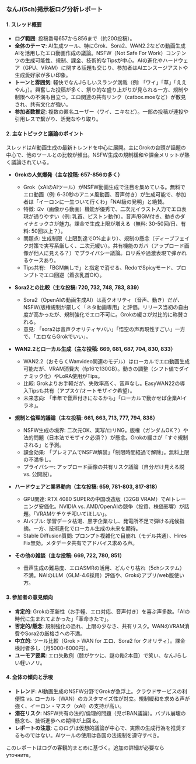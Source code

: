 ### なんJ(5ch)掲示板ログ分析レポート

#### 1. スレッド概要
- **ログ範囲**: 投稿番号657から856まで（約200投稿）。
- **全体のテーマ**: AI生成ツール、特にGrok、Sora2、WAN2.2などの動画生成AIを活用したエロ動画作成の議論。NSFW（Not Safe For Work）コンテンツの生成可能性、規制、課金、技術的なTipsが中心。AIの進化やハードウェア（GPU、VRAM）に関する話題も交じり、参加者はAIエンスージアストや生成愛好家が多い印象。
- **トーンと雰囲気**: 軽快でなんJらしいスラング満載（例: 「ワイ」「草」「ええやん」）。興奮した投稿が多く、祭り的な盛り上がりが見られる一方、規制や制限への不満も目立つ。エロ関連の共有リンク（catbox.moeなど）が散見され、共有文化が強い。
- **参加者数推定**: 複数の匿名ユーザー（ワイ、ニキなど）。一部の投稿が連投や引用レスで繋がり、活発なやり取り。

#### 2. 主なトピックと議論のポイント
スレッドはAI動画生成の最新トレンドを中心に展開。主にGrokの台頭が話題の中心で、他のツールとの比較が頻出。NSFW生成の規制緩和や課金メリットが熱く議論されている。

- **Grokの人気爆発（主な投稿: 657-856の多く）**
  - Grok（xAIのAIツール）がNSFW動画生成で注目を集めている。無料でエロ動画（例: 6-30秒のアニメ風動画、音声付き）が生成可能で、参加者は「イーロンに一生ついて行くわ」「NAI級の発明」と絶賛。
  - 特徴: i2v（画像から動画）機能が優秀で、二次元イラスト入力でエロ表現が通りやすい（例: 乳首、ピストン動作）。音声/BGM付き、動きのダイナミックさが魅力。課金で生成上限が増える（無料: 30-50回/日、有料: 50回以上？）。
  - 問題点: 生成制限（上限到達で0%止まり）、規制の懸念（ディープフェイク対策で実写系厳しく、二次元緩い）。共有機能のガバ（アップロード画像が他人に見える？）でプライバシー議論。ロリ系や過激表現で弾かれるケースあり。
  - Tips共有: 「BGM無しで」と指定で消せる、RedoでSpicyモード、プロンプトでエロ回避（着衣乳首OK）。

- **Sora2との比較（主な投稿: 720, 732, 748, 783, 839）**
  - Sora2（OpenAIの動画生成AI）は高クオリティ（音声、動き）だが、NSFW/版権規制が厳しく「ネタ動画専用」と評価。リリース当初の自由度が高かったが、規制強化でエロ不可に。Grokの緩さが対比的に称賛される。
  - 意見: 「sora2は音声クオリティヤバい」「悟空の声再現性すごい」一方で、「エロならGrokでいい」。

- **WAN2.2とローカル生成（主な投稿: 669, 681, 687, 704, 830, 833）**
  - WAN2.2（おそらくWanvideo関連のモデル）はローカルでエロ動画生成可能だが、VRAM消費大（fp16で130GB）。動きの調整（シフト値でダイナミック化）やLoRA使用がTips。
  - 比較: Grokよりお手軽だが、失敗率高く、音声なし。EasyWAN22の導入Tipsも共有（アプスケ/オートモザイク希望）。
  - 未来志向: 「半年で音声付きになるかも」「ローカルで動かせば企業AIイラネ」。

- **規制と倫理的議論（主な投稿: 661, 663, 713, 777, 794, 838）**
  - NSFW生成の境界: 二次元OK、実写/ロリNG。版権（ガンダムOK？）や法的問題（日本法でモザイク必須？）が懸念。Grokの緩さが「すぐ規制される」と予測。
  - 課金効果: 「プレミアムでNSFW解禁」「制限時間経過で解除」。無料上限の不満多し。
  - プライバシー: アップロード画像の共有リスク議論（自分だけ見える説 vs. 公開説）。

- **ハードウェアと業界動向（主な投稿: 659, 781-803, 817-818）**
  - GPU関連: RTX 4080 SUPERの中国改造版（32GB VRAM）でAIトレーニング安価化。NVIDIA vs. AMD/OpenAIの競争（投資、株価影響）が話題。「VRAMケチケチ叩いてほしい」。
  - AIバブル: 学習データ枯渇、黒字企業なし、発電所不足で弾ける兆候指摘。一方、技術進化でローカル生成の未来を期待。
  - Stable Diffusion質問: プロンプト複雑化で目崩れ（モデル共通）、Hires Fix無効。メタデータ共有でアドバイス求める声。

- **その他の雑談（主な投稿: 669, 722, 780, 851）**
  - 音声生成の難易度、エロASMRの活用、どんぐり枯れ（5chシステム）不満。NAIのLLM（GLM-4.6採用）評価や、Grokのアプリ/web版使い方。

#### 3. 参加者の意見傾向
- **肯定的**: Grokの革新性（お手軽、エロ対応、音声付き）を喜ぶ声多数。「AIの時代に生まれてよかった」「革命きたで」。
- **否定的/懸念**: 規制強化の恐れ、上限の少なさ、共有リスク。WANのVRAM消費やSora2の厳格さへの不満。
- **中立的**: ツール比較（Grok > WAN for エロ、Sora2 for クオリティ）。課金検討者多し（月5000-6000円）。
- **ユーモア要素**: エロ失敗例（膝がケツに、謎の飴2本目）で笑い、なんJらしい軽いノリ。

#### 4. 全体の傾向と示唆
- **トレンド**: AI動画生成のNSFW分野でGrokが急浮上。クラウドサービスの利便性 vs. ローカル（WAN）のカスタマイズ性が対立。規制緩和を求める声が強く、イーロン・マスク（xAI）の支持が高い。
- **潜在リスク**: NSFW共有の法的/倫理的問題（児ポBAN議論）。バブル崩壊の懸念も、技術進歩への期待が上回る。
- **レポートの注意**: このログは仮想的議論が中心で、実際の生成行為を推奨するものではない。AIツールの使用は各国の法規制を遵守すべき。

このレポートはログの客観的まとめに基づく。追加の詳細が必要なら уточните。